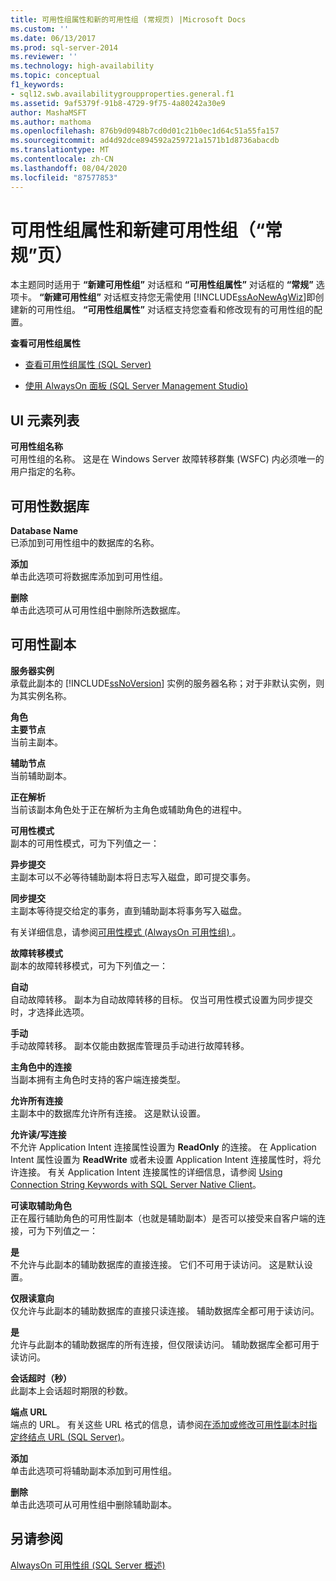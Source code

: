 ```yaml
---
title: 可用性组属性和新的可用性组 (常规页) |Microsoft Docs
ms.custom: ''
ms.date: 06/13/2017
ms.prod: sql-server-2014
ms.reviewer: ''
ms.technology: high-availability
ms.topic: conceptual
f1_keywords:
- sql12.swb.availabilitygroupproperties.general.f1
ms.assetid: 9af5379f-91b8-4729-9f75-4a80242a30e9
author: MashaMSFT
ms.author: mathoma
ms.openlocfilehash: 876b9d0948b7cd0d01c21b0ec1d64c51a55fa157
ms.sourcegitcommit: ad4d92dce894592a259721a1571b1d8736abacdb
ms.translationtype: MT
ms.contentlocale: zh-CN
ms.lasthandoff: 08/04/2020
ms.locfileid: "87577853"
---
```

# <a name="availability-group-properties-and-new-availability-group-general-page"></a>可用性组属性和新建可用性组（“常规”页）
  本主题同时适用于 **“新建可用性组”** 对话框和 **“可用性组属性”** 对话框的 **“常规”** 选项卡。  **“新建可用性组”** 对话框支持您无需使用 [!INCLUDE[ssAoNewAgWiz](../../../includes/ssaonewagwiz-md.md)]即创建新的可用性组。 **“可用性组属性”** 对话框支持您查看和修改现有的可用性组的配置。  
  
 **查看可用性组属性**  
  
-   [查看可用性组属性 (SQL Server)](view-availability-group-properties-sql-server.md)  
  
-   [使用 AlwaysOn 面板 (SQL Server Management Studio)](use-the-always-on-dashboard-sql-server-management-studio.md)  
  
## <a name="ui-element-list"></a>UI 元素列表  
 **可用性组名称**  
 可用性组的名称。 这是在 Windows Server 故障转移群集 (WSFC) 内必须唯一的用户指定的名称。  
  
## <a name="availability-databases"></a>可用性数据库  
 **Database Name**  
 已添加到可用性组中的数据库的名称。  
  
 **添加**  
 单击此选项可将数据库添加到可用性组。  
  
 **删除**  
 单击此选项可从可用性组中删除所选数据库。  
  
## <a name="availability-replicas"></a>可用性副本  
 **服务器实例**  
 承载此副本的 [!INCLUDE[ssNoVersion](../../../includes/ssnoversion-md.md)] 实例的服务器名称；对于非默认实例，则为其实例名称。  
  
 **角色**  
 **主要节点**  
 当前主副本。  
  
 **辅助节点**  
 当前辅助副本。  
  
 **正在解析**  
 当前该副本角色处于正在解析为主角色或辅助角色的进程中。  
  
 **可用性模式**  
 副本的可用性模式，可为下列值之一：  
  
 **异步提交**  
 主副本可以不必等待辅助副本将日志写入磁盘，即可提交事务。  
  
 **同步提交**  
 主副本等待提交给定的事务，直到辅助副本将事务写入磁盘。  
  
 有关详细信息，请参阅[可用性模式 (AlwaysOn 可用性组) ](availability-modes-always-on-availability-groups.md)。  
  
 **故障转移模式**  
 副本的故障转移模式，可为下列值之一：  
  
 **自动**  
 自动故障转移。 副本为自动故障转移的目标。 仅当可用性模式设置为同步提交时，才选择此选项。  
  
 **手动**  
 手动故障转移。 副本仅能由数据库管理员手动进行故障转移。  
  
 **主角色中的连接**  
 当副本拥有主角色时支持的客户端连接类型。  
  
 **允许所有连接**  
 主副本中的数据库允许所有连接。 这是默认设置。  
  
 **允许读/写连接**  
 不允许 Application Intent 连接属性设置为 **ReadOnly** 的连接。 在 Application Intent 属性设置为 **ReadWrite** 或者未设置 Application Intent 连接属性时，将允许连接。 有关 Application Intent 连接属性的详细信息，请参阅 [Using Connection String Keywords with SQL Server Native Client](../../../relational-databases/native-client/applications/using-connection-string-keywords-with-sql-server-native-client.md)。  
  
 **可读取辅助角色**  
 正在履行辅助角色的可用性副本（也就是辅助副本）是否可以接受来自客户端的连接，可为下列值之一：  
  
 **是**  
 不允许与此副本的辅助数据库的直接连接。 它们不可用于读访问。 这是默认设置。  
  
 **仅限读意向**  
 仅允许与此副本的辅助数据库的直接只读连接。 辅助数据库全都可用于读访问。  
  
 **是**  
 允许与此副本的辅助数据库的所有连接，但仅限读访问。 辅助数据库全都可用于读访问。  
  
 **会话超时（秒）**  
 此副本上会话超时期限的秒数。  
  
 **端点 URL**  
 端点的 URL。 有关这些 URL 格式的信息，请参阅[在添加或修改可用性副本时指定终结点 URL (SQL Server)](specify-endpoint-url-adding-or-modifying-availability-replica.md)。  
  
 **添加**  
 单击此选项可将辅助副本添加到可用性组。  
  
 **删除**  
 单击此选项可从可用性组中删除辅助副本。  
  
## <a name="see-also"></a>另请参阅  
 [AlwaysOn 可用性组 &#40;SQL Server 概述&#41;](overview-of-always-on-availability-groups-sql-server.md)  
  
  
